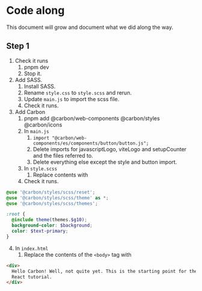 # Code along

This document will grow and document what we did along the way.

## Step 1

1. Check it runs
   1. pnpm dev
   2. Stop it.
2. Add SASS.
   1. Install SASS.
   2. Rename `style.css` to `style.scss` and rerun.
   3. Update `main.js` to import the scss file.
   4. Check it runs.
3. Add Carbon
   1. pnpm add @carbon/web-components @carbon/styles @carbon/icons
   2. In `main.js`
      1. `import "@carbon/web-components/es/components/button/button.js";`
      2. Delete imports for javascriptLogo, viteLogo and setupCounter and the files referred to.
      3. Delete everything else except the style and button import.
   3. In `style.scss`
      1. Replace contents with
   4. Check it runs.

```scss
@use '@carbon/styles/scss/reset';
@use '@carbon/styles/scss/theme' as *;
@use '@carbon/styles/scss/themes';

:root {
  @include theme(themes.$g10);
  background-color: $background;
  color: $text-primary;
}
```

4.  In `index.html`
    1. Replace the contents of the `<body>` tag with

```html
<div>
  Hello Carbon! Well, not quite yet. This is the starting point for the Carbon
  React tutorial.
</div>
```
